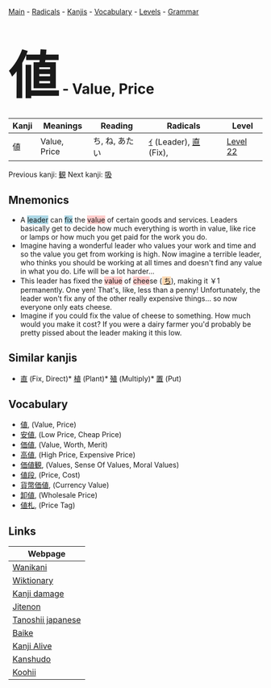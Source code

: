 <style> bigfont {font-size: 100px}</style>
[Main](../README.md) -
[Radicals](../radicals.md) -
[Kanjis](../kanjis.md) -
[Vocabulary](../vocabulary.md) -
[Levels](../levels.md) -
[Grammar](../grammar.md)
# <bigfont> 値</bigfont> - Value, Price 

| Kanji | Meanings | Reading | Radicals | Level |
| --- | --- | --- | --- | --- |
| 値 | Value, Price | ち, ね, あたい | [ｲ](../radicals/ｲ.md) (Leader), [直](../radicals/直.md) (Fix),  | [Level 22](../levels/wk_level22.md) |

Previous kanji: [観](観.md) Next kanji: [吸](吸.md) 

## Mnemonics
 * A <span style="background-color:#ADD8E6"> leader</span> can <span style="background-color:#ADD8E6"> fix</span> the <span style="background-color:#ffcccb"> value</span> of certain goods and services. Leaders basically get to decide how much everything is worth in value, like rice or lamps or how much you get paid for the work you do.
* Imagine having a wonderful leader who values your work and time and so the value you get from working is high. Now imagine a terrible leader, who thinks you should be working at all times and doesn't find any value in what you do. Life will be a lot harder...
* This leader has fixed the <span style="background-color:#ffcccb"> value</span> of <span style="background-color:#ffcccb"> chee</span>se (<span style="background-color:#fed8b1"> [ち](https://jisho.org/search/ち)</span>), making it ￥1 permanently. One yen! That's, like, less than a penny! Unfortunately, the leader won't fix any of the other really expensive things... so now everyone only eats cheese.
* Imagine if you could fix the value of cheese to something. How much would you make it cost? If you were a dairy farmer you'd probably be pretty pissed about the leader making it this low.


## Similar kanjis
 * [直](直.md) (Fix, Direct)* [植](植.md) (Plant)* [殖](殖.md) (Multiply)* [置](置.md) (Put)


## Vocabulary
 * [値](../vocabulary/値.md), (Value, Price)
* [安値](../vocabulary/値.md), (Low Price, Cheap Price)
* [価値](../vocabulary/値.md), (Value, Worth, Merit)
* [高値](../vocabulary/値.md), (High Price, Expensive Price)
* [価値観](../vocabulary/値.md), (Values, Sense Of Values, Moral Values)
* [値段](../vocabulary/値.md), (Price, Cost)
* [貨幣価値](../vocabulary/値.md), (Currency Value)
* [卸値](../vocabulary/値.md), (Wholesale Price)
* [値札](../vocabulary/値.md), (Price Tag)



## Links 

| Webpage |
| --- |
| [Wanikani          ](https://www.wanikani.com/kanji/値) |
| [Wiktionary        ](https://en.wiktionary.org/wiki/値) |
| [Kanji damage      ](http://www.kanjidamage.com/kanji/search?utf8=✓&q=値) |
| [Jitenon           ](https://jitenon.com/kanji/値) |
| [Tanoshii japanese ](https://www.tanoshiijapanese.com/dictionary/kanji.cfm?k=値) |
| [Baike             ](https://baike.baidu.com/item/値) |
| [Kanji Alive       ](https://app.kanjialive.com/値) |
| [Kanshudo          ](https://www.kanshudo.com/searchmn?q=値) |
| [Koohii            ](https://kanji.koohii.com/study/kanji/値) |
